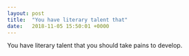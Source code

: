 ```yaml
---
layout: post
title:  "You have literary talent that"
date:   2018-11-05 15:50:01 +0000
---
```

You have literary talent that you should take pains to develop.


